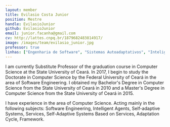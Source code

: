```yaml
---
layout: member
title: Evilasio Costa Junior
position: Mestre
handle: EvilasioJunior
github: EvilasioJunior
email: junior.facanha@gmail.com
cv: http://lattes.cnpq.br/1879682483814917/
image: /images/team/evilasio_junior.jpg
professor: true
linhas: ["Engenharia de Software", "Sistemas Autoadaptativos", "Inteligência Artificial"]
---
```


I am currently Substitute Professor of the graduation course in Computer Science at the State University of Ceará. In 2017, I begin to study the Doctorate in Computer Science by the Federal University of Ceará in the area of Software Engineering. I obtained my Bachelor's Degree in Computer Science from the State University of Ceará in 2010 and a Master's Degree in Computer Science from the State University of Ceará in 2015.

I have experience in the area of Computer Science. Acting mainly in the following subjects: Software Engineering, Intelligent Agents, Self-adaptive Systems, Services, Self-Adaptive Systems Based on Services, Adaptation Cycle, Framework.
